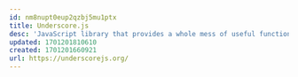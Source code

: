```yaml
---
id: nm8nupt0eup2qzbj5mu1ptx
title: Underscore.js
desc: 'JavaScript library that provides a whole mess of useful functional programming helpers without extending any built-in objects'
updated: 1701201810610
created: 1701201660921
url: https://underscorejs.org/
---
```

